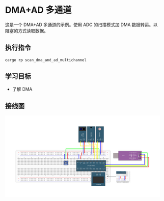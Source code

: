 # DMA+AD 多通道

这是一个 DMA+AD 多通道的示例。使用 ADC 的扫描模式加 DMA 数据转运。以阻塞的方式读取数据。

## 执行指令

```shell
cargo rp scan_dma_and_ad_multichannel
```

## 学习目标

- 了解 DMA

## 接线图

![](../../../images/wiring_diagram/8-2%20DMA+AD多通道.jpg)
